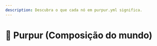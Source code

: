```yaml
---
description: Descubra o que cada nó em purpur.yml significa.
---
```


# 🦑 Purpur (Composição do mundo)

